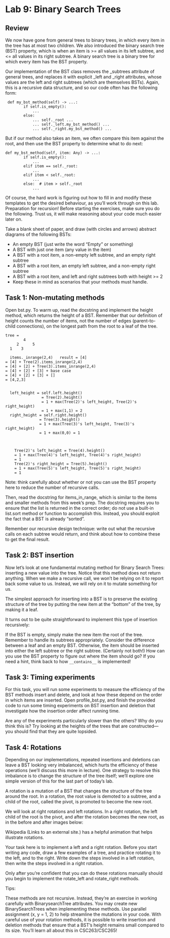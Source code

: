 <h1>Lab 9: Binary Search Trees
</h1>
<h2>Review </h2>

We now have gone from general trees to binary trees, in which every item in the tree has at most two children. We also introduced the binary search tree (BST) property, which is when an item is >= all values in its left subtree, and <= all values in its right subtree. A binary search tree is a binary tree for which every item has the BST property.

Our implementation of the BST class removes the _subtrees attribute of general trees, and replaces it with explicit _left and _right attributes, whose values are the left and right subtrees (which are themselves BSTs). Again, this is a recursive data structure, and so our code often has the following form:
```
 def my_bst_method(self) -> ...:
        if self.is_empty():
            ...
        else:
            ... self._root ...
            ... self._left.my_bst_method() ...
            ... self._right.my_bst_method() ...
```

But if our method also takes an item, we often compare this item against the root, and then use the BST property to determine what to do next:

```
def my_bst_method(self, item: Any) -> ...:
        if self.is_empty():
            ...
        elif item == self._root:
            ...
        elif item < self._root:
            ...
        else:  # item > self._root
            ...
```
Of course, the hard work is figuring out how to fill in and modify these templates to get the desired behaviour, as you’ll work through on this lab.
Preparation for recursion!
Before starting the exercises, make sure you do the following. Trust us, it will make reasoning about your code much easier later on.

Take a blank sheet of paper, and draw (with circles and arrows) abstract diagrams of the following BSTs:

- An empty BST (just write the word “Empty” or something)
- A BST with just one item (any value in the item)
- A BST with a root item, a non-empty left subtree, and an empty right subtree
- A BST with a root item, an empty left subtree, and a non-empty right subtree
- A BST with a root item, and left and right subtrees both with height >= 2
- Keep these in mind as scenarios that your methods must handle.

<h2>Task 1: Non-mutating methods </h2>
Open bst.py. To warm up, read the docstring and implement the height method, 
which returns the height of a BST. Remember that our definition of height counts the number of items, 
not the number of edges (parent-to-child connections), 
on the longest path from the root to a leaf of the tree. 



```
tree =         
        4
     2      5
  1    3 
  
  items._inrange(2,4)   result = [4]
= [4] + Tree(2).items_inrange(2,4)
= [4] + [2] + Tree(3).items_inrange(2,4)
= [4] + [2] + [3] + base case 
= [4] + [2] + [3] + []
= [4,2,3]


  left_height = self.left.height()
                = Tree(2).height()
                = 1 + max(Tree(2)'s left_height, Tree(2)'s right_height)
                = 1 + max(1,1) = 2
  right_height = self.right.height()
               = Tree(3).height()
               = 1 + max(Tree(3)'s left_height, Tree(3)'s right_height)
               = 1 + max(0,0) = 1
               
               
               
    Tree(2)'s left_height = Tree(4).height() 
    = 1 + max(Tree(4)'s left_height, Tree(4)'s right_height)
    = 1
    Tree(2)'s right_height = Tree(5).height() 
    = 1 + max(Tree(5)'s left_height, Tree(5)'s right_height)
    = 1
  ```

Note: think carefully about whether or not you can use the BST property here to reduce the number of recursive calls.

Then, read the docstring for items_in_range, which is similar to the items and smaller methods from this week’s prep.
The docstring requires you to ensure that the list is returned in the correct order;
do not use a built-in list.sort method or function to accomplish this. Instead, you should exploit the fact that a BST is already “sorted”.

Remember our recursive design technique: write out what the recursive calls on each subtree would return,
and think about how to combine these to get the final result.

<h2>Task 2: BST insertion </h2>

Now let’s look at one fundamental mutating method for Binary Search Trees: inserting a new value into the tree.
Notice that this method does not return anything.
When we make a recursive call, we won’t be relying on it to report back some value to us.
Instead, we will rely on it to mutate something for us.

The simplest approach for inserting into a BST is to preserve the existing structure of the tree by putting the new item at the “bottom” of the tree, by making it a leaf.

It turns out to be quite straightforward to implement this type of insertion recursively:

If the BST is empty, simply make the new item the root of the tree. Remember to handle its subtrees appropriately. Consider the difference between a leaf and an empty BST.
Otherwise, the item should be inserted into either the left subtree or the right subtree. (Certainly not both!)
How can you use the BST property to figure out where the item should go?
If you need a hint, think back to how `__contains__` is implemented!

<h2>Task 3: Timing experiments</h2>

For this task, you will run some experiments to measure the efficiency of the BST methods insert and delete, 
and look at how these depend on the order in which items are inserted. Open profile_bst.py, and finish the provided code to run some timing experiments on BST insertion and deletion that investigate how the insertion order affect running time.

Are any of the experiments particularly slower than the others?
Why do you think this is? Try looking at the heights of the trees that are constructed—you should
find that they are quite lopsided.

<h2>Task 4: Rotations</h2>

Depending on our implementations, repeated insertions and deletions can leave a BST looking very imbalanced, which hurts the efficiency of these operations (we’ll discuss this more in lecture). One strategy to resolve this imbalance is to change the structure of the tree itself; we’ll explore one simple version of this for the last part of today’s lab.

A rotation is a mutation of a BST that changes the structure of the tree around the root. In a rotation, the root value is demoted to a subtree, and a child of the root, called the pivot, is promoted to become the new root.

We will look at right rotations and left rotations.
In a right rotation, the left child of the root is the pivot, and after the rotation becomes the new root, as in the before and after images below:


Wikipedia (Links to an external site.) has a helpful animation that helps illustrate rotations.

Your task here is to implement a left and a right rotation. Before you start writing any code, draw a few examples of a tree, and practice rotating it to the left, and to the right. Write down the steps involved in a left rotation, then write the steps involved in a right rotation.

Only after you’re confident that you can do these rotations manually should you begin to implement the rotate_left and rotate_right methods.

Tips:

These methods are not recursive. Instead, they’re an exercise in working carefully with BinarysearchTree attributes.
You may create new BinarySearchTrees when implementing these methods.
Use parallel assignment (x, y = 1, 2) to help streamline the mutations in your code.
With careful use of your rotation methods, it is possible to write insertion and deletion methods that ensure that a BST’s height remains small compared to its size.
You’ll learn all about this in CSC263/CSC265!